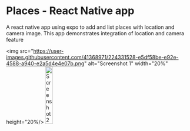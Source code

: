 # Places - React Native app
A react native app using expo to add and list places with location and camera image. This app demonstrates integration of location and camera feature

<img src="https://user-images.githubusercontent.com/41368971/224331528-e5df58be-e92e-4588-a940-e2a5d4e4e07b.png" alt="Screenshot 1" width="20%" height="20%/>
<img src="https://user-images.githubusercontent.com/41368971/224331763-fd59bf06-ac45-4dfd-9bbe-c181d18e98ac.png" alt="Screenshot 2" height="20%" width="20%"/>


